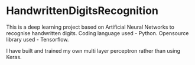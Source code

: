 # HandwrittenDigitsRecognition

This is a deep learning project based on Artificial Neural Networks to recognise handwritten digits. 
Coding language used - Python.
Opensource library used - Tensorflow.

I have built and trained my own multi layer perceptron rather than using Keras.
